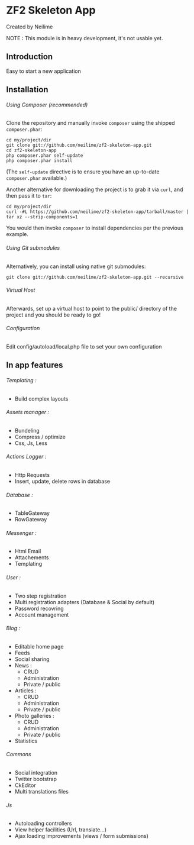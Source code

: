 ZF2 Skeleton App
================

Created by Neilime

NOTE : This module is in heavy development, it's not usable yet.

Introduction
------------

Easy to start a new application

Installation
------------

###### Using Composer (recommended)

Clone the repository and manually invoke `composer` using the shipped
`composer.phar`:

    cd my/project/dir
    git clone git://github.com/neilime/zf2-skeleton-app.git
    cd zf2-skeleton-app
    php composer.phar self-update
    php composer.phar install

(The `self-update` directive is to ensure you have an up-to-date `composer.phar`
available.)

Another alternative for downloading the project is to grab it via `curl`, and
then pass it to `tar`:

    cd my/project/dir
    curl -#L https://github.com/neilime/zf2-skeleton-app/tarball/master | tar xz --strip-components=1

You would then invoke `composer` to install dependencies per the previous
example.

###### Using Git submodules

Alternatively, you can install using native git submodules:

    git clone git://github.com/neilime/zf2-skeleton-app.git --recursive

###### Virtual Host

Afterwards, set up a virtual host to point to the public/ directory of the
project and you should be ready to go!

###### Configuration

Edit config/autoload/local.php file to set your own configuration

In app features
------------

###### Templating : 

* Build complex layouts

###### Assets manager :

* Bundeling
* Compress / optimize
* Css, Js, Less

######  Actions Logger :

* Http Requests
* Insert, update, delete rows in database

###### Database : 

* TableGateway
* RowGateway

###### Messenger :

* Html Email
* Attachements
* Templating

###### User :

* Two step registration
* Multi registration adapters (Database & Social by default)
* Password recovring
* Account management

###### Blog :

* Editable home page
* Feeds
* Social sharing
* News :
	- CRUD
	- Administration
	- Private / public
* Articles :
	- CRUD
	- Administration
	- Private / public
* Photo galleries :
	- CRUD
	- Administration
	- Private / public
* Statistics

###### Commons

* Social integration
* Twitter bootstrap
* CkEditor
* Multi translations files 

###### Js

* Autoloading controllers
* View helper facilities (Url, translate...)
* Ajax loading improvements (views / form submissions)
